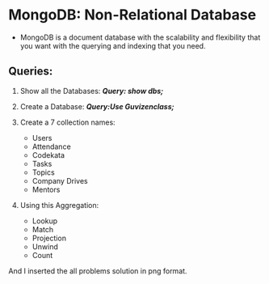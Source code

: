 # MongoDB: Non-Relational Database
* MongoDB is a document database with the scalability and flexibility that you want with the querying and indexing that you need.

## Queries:

1. Show all the Databases: ***Query: show dbs;***
2. Create a Database: ***Query:Use Guvizenclass;***


3. Create a 7 collection names:
    
    * Users
    * Attendance
    * Codekata
    * Tasks
    * Topics
    * Company Drives
    * Mentors

4. Using this Aggregation:
    
    * Lookup
    * Match
    * Projection
    * Unwind
    * Count 

And I inserted the all problems solution in png format.